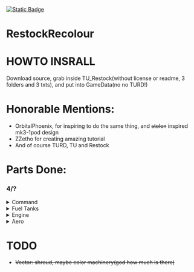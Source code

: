 [![Static Badge](https://img.shields.io/badge/This_work_is_licensed_under-CC_BY--NC--SA_4.0-red?logo=creativecommons&logoColor=white)](https://github.com/likeproblem/RestockRecolour?tab=License-1-ov-file)
# RestockRecolour

# HOWTO INSRALL
Download source, grab inside TU_Restock(without license or readme, 3 folders and 3 txts), and put into GameData(no no TURD!)

# Honorable Mentions:
* OrbitalPhoenix, for inspiring to do the same thing, and ~~stolen~~ inspired mk3-1pod design
* ZZetho for creating amazing tutorial
* And of course TURD, TU and Restock

# Parts Done:

### 4/?

<details>
<summary>Command</summary>

 1/?
  
* MK1-3 Command Pod

</details>
<details>
<summary>Fuel Tanks</summary>

1/?
  
* 2.5m Rockomax medium tank

</details>
<details>
<summary>Engine</summary>

1/?
  
* Vector(SSME) now featuring shroud :)

</details>
<details>
<summary>Aero</summary>

1/?
  
* Small 1.25m stubby cone(idk name, also what the hell restock its not in structural)

</details>

# TODO
* ~~Vector: shroud, maybe color machinery(god how much is there)~~
